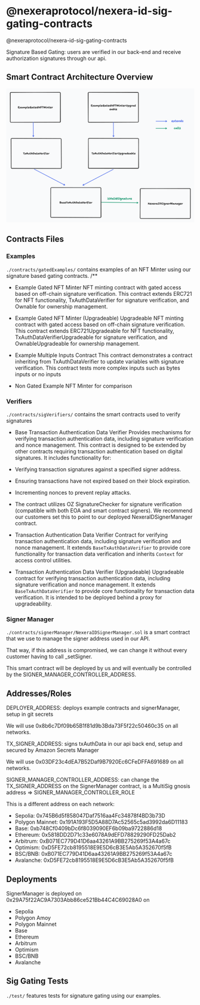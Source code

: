 # @nexeraprotocol/nexera-id-sig-gating-contracts

@nexeraprotocol/nexera-id-sig-gating-contracts

Signature Based Gating: users are verified in our back-end and receive authorization signatures through our api.

## Smart Contract Architecture Overview

![Architecture Overview](../images/NexeraID%20Smart%20Contract%20Architecture%20Overview.png)

## Contracts Files

### Examples

`./contracts/gatedExamples/` contains examples of an NFT Minter using our signature based gating contracts.
/**

- Example Gated NFT Minter
NFT minting contract with gated access based on off-chain signature verification.
This contract extends ERC721 for NFT functionality, TxAuthDataVerifier for signature verification, and Ownable for ownership management.

- Example Gated NFT Minter (Upgradeable)
Upgradeable NFT minting contract with gated access based on off-chain signature verification.
This contract extends ERC721Upgradeable for NFT functionality, TxAuthDataVerifierUpgradeable for signature verification, and OwnableUpgradeable for ownership management.

- Example Multiple Inputs Contract
This contract demonstrates a contract inheriting from TxAuthDataVerifier to update variables with signature verification.
This contract tests more complex inputs such as bytes inputs or no inputs

- Non Gated Example  NFT Minter for comparison

### Verifiers

`./contracts/sigVerifiers/` contains the smart contracts used to verify signatures

- Base Transaction Authentication Data Verifier
Provides mechanisms for verifying transaction authentication data, including signature verification and nonce management.
This contract is designed to be extended by other contracts requiring transaction authentication based on digital signatures.
It includes functionality for:
- Verifying transaction signatures against a specified signer address.
- Ensuring transactions have not expired based on their block expiration.
- Incrementing nonces to prevent replay attacks.
- The contract utilizes OZ SignatureChecker for signature verification (compatible with both EOA and smart contract signers). We recommend our customers set this to point to our deployed NexeraIDSignerManager contract.

- Transaction Authentication Data Verifier
Contract for verifying transaction authentication data, including signature verification and nonce management.
It extends `BaseTxAuthDataVerifier` to provide core functionality for transaction data verification and inherits `Context` for access control utilities.

- Transaction Authentication Data Verifier (Upgradeable)
Upgradeable contract for verifying transaction authentication data, including signature verification and nonce management.
It extends `BaseTxAuthDataVerifier` to provide core functionality for transaction data verification.
It is intended to be deployed behind a proxy for upgradeability.

### Signer Manager

`./contracts/signerManager/NexeraIDSignerManager.sol` is a smart contract that we use to manage the signer address used in our API.

That way, if this address is compromised, we can change it without every customer having to call _setSigner.

This smart contract will be deployed by us and will eventually be controlled by the SIGNER_MANAGER_CONTROLLER_ADDRESS.

## Addresses/Roles

DEPLOYER_ADDRESS: deploys example contracts and signerManager, setup in git secrets

We will use 0x8b6c7Df09b65B1f81d9b3Bda73F5f22c50460c35 on all networks.

TX_SIGNER_ADDRESS: signs txAuthData in our api back end, setup and secured by Amazon Secrets Manager

We will use 0x03DF23c4dEA7B52Daf9B7920Ec6CFeDFFA691689 on all networks.

SIGNER_MANAGER_CONTROLLER_ADDRESS: can change the TX_SIGNER_ADDRESS on the SignerManager contract, is a MultiSig gnosis address => SIGNER_MANAGER_CONTROLLER_ROLE

This is a different address on each network:

- Sepolia: 0x745B6d5f858047Daf7516aa4Fc34878f4BD3b73D
- Polygon Mainnet: 0x191A193F5D5A88D7Ac52565c5ad3992da6D11183
- Base: 0xb748Cf0409bDc6f8039090EF6b09ba9722886d18
- Ethereum: 0x5818DD2D71c33e6078A9dEFD78829290FD25Dab2
- Arbitrum: 0xB071EC779D41D6aa43261A9BB275269f53A4a67c
- Optimism: 0xD5FE72cb8195518E9E5D6cB3E5Ab5A352670f5fB
- BSC/BNB: 0xB071EC779D41D6aa43261A9BB275269f53A4a67c
- Avalanche: 0xD5FE72cb8195518E9E5D6cB3E5Ab5A352670f5fB

## Deployments

SignerManager is deployed on 0x29A75f22AC9A7303Abb86ce521Bb44C4C69028A0 on

- Sepolia
- Polygon Amoy
- Polygon Mainnet
- Base
- Ethereum
- Arbitrum
- Optimism
- BSC/BNB
- Avalanche

## Sig Gating Tests

`./test/` features tests for signature gating using our examples.
